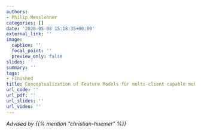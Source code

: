 ```yaml
---
authors:
- Philip Messlehner
categories: []
date: '2020-05-08 15:18:35+00:00'
external_link: ''
image:
  caption: ''
  focal_point: ''
  preview_only: false
slides: ''
summary: ''
tags:
- Finished
title: Conceptualization of Feature Models für multi-client capable mobile Applications
url_code: ''
url_pdf: ''
url_slides: ''
url_video: ''
---
```




*Advised by {{% mention "christian-huemer" %}}*